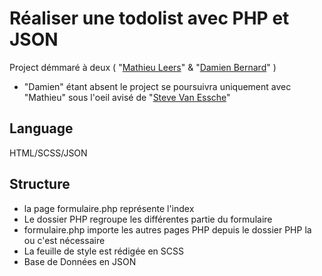 # Réaliser une todolist avec PHP et JSON

Project démmaré à deux ( "[Mathieu Leers](https://github.com/leersmathieu)" & "[Damien Bernard](https://github.com/damienbernardd)" )  

- "Damien" étant absent le project se poursuivra uniquement avec "Mathieu" sous l'oeil avisé de "[Steve Van Essche](https://github.com/Steve-VE)"

## Language

HTML/SCSS/JSON

## Structure

- la page formulaire.php représente l'index
- Le dossier PHP regroupe les différentes partie du formulaire
- formulaire.php importe les autres pages PHP depuis le dossier PHP la ou c'est nécessaire
- La feuille de style est rédigée en SCSS 
- Base de Données en JSON
